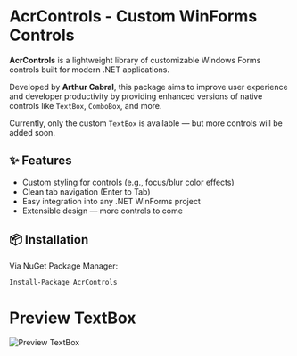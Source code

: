 ﻿# AcrControls - Custom WinForms Controls

**AcrControls** is a lightweight library of customizable Windows Forms controls built for modern .NET applications.

Developed by **Arthur Cabral**, this package aims to improve user experience and developer productivity by providing enhanced versions of native controls like `TextBox`, `ComboBox`, and more.

Currently, only the custom `TextBox` is available — but more controls will be added soon.

## ✨ Features

- Custom styling for controls (e.g., focus/blur color effects)
- Clean tab navigation (Enter to Tab)
- Easy integration into any .NET WinForms project
- Extensible design — more controls to come

## 📦 Installation

Via NuGet Package Manager:

```sh
Install-Package AcrControls

```

# Preview TextBox
![Preview TextBox](https://github.com/user-attachments/assets/1f543042-08bd-48de-84f3-8c600c20decb)



